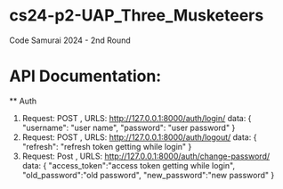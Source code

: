 # cs24-p2-UAP_Three_Musketeers
Code Samurai 2024 - 2nd Round


# API Documentation:
** Auth
1. Request: POST , URLS: http://127.0.0.1:8000/auth/login/
    data: {
        "username": "user name",
        "password": "user password"
    }
2. Request: POST , URLS: http://127.0.0.1:8000/auth/logout/
    data: {
        "refresh": "refresh token getting while login"
    }
3. Request: Post , URLS: http://127.0.0.1:8000/auth/change-password/
    data: {
        "access_token":"access token getting while login",
        "old_password":"old password",
        "new_password":"new password"
    }

